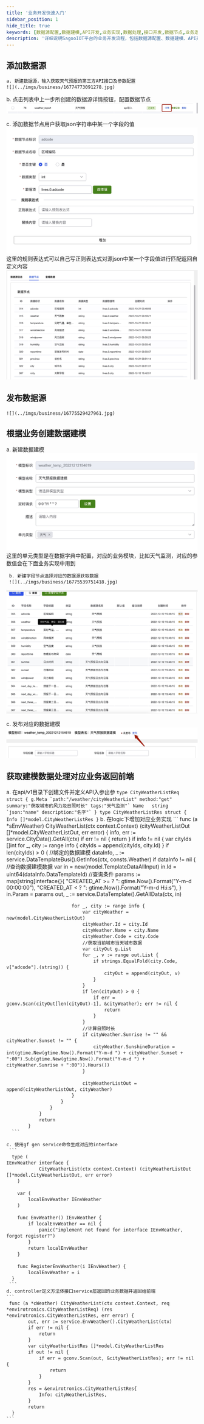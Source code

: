 ```yaml
---
title: '业务开发快速入门'
sidebar_position: 1
hide_title: true
keywords: [数据源配置,数据建模,API开发,业务实现,数据处理,接口开发,数据节点,业务逻辑,数据集成,快速开发]
description: '详细说明SagooIOT平台的业务开发流程，包括数据源配置、数据建模、API开发和业务实现等完整的快速开发指南。'
---
```


## 添加数据源
    
    a. 新建数据源，输入获取天气预报的第三方API接口及参数配置
    ![](../imgs/business/16774773091278.jpg)
   
   b. 点击列表中上一步所创建的数据源详情按钮，配置数据节点
     ![](../imgs/business/16774774331352.jpg)
   
   c. 添加数据节点用户获取json字符串中某一个字段的值
    ![](../imgs/business/16774774981030.jpg)
    这里的规则表达式可以自己写正则表达式对源json中某一个字段值进行匹配返回自定义内容
![](../imgs/business/16774775186900.jpg)

## 发布数据源
    ![](../imgs/business/16775529427961.jpg)

## 根据业务创建数据建模
   
   a. 新建数据建模
    ![](../imgs/business/16775538647760.jpg)
    这里的单元类型是在数据字典中配置，对应的业务模块，比如天气监测，对应的参数值会在下面业务实现中用到
     
     b. 新建字段节点选择对应的数据源获取数据
     ![](../imgs/business/16775539751418.jpg)
   
   ![](../imgs/business/16775539938702.jpg)
 
   c. 发布对应的数据建模
   ![](../imgs/business/16775540263939.jpg)

## 获取建模数据处理对应业务返回前端
   
   a. 在api/v1目录下创建文件并定义API入参出参
    ```
     type CityWeatherListReq struct {
        	g.Meta `path:"/weather/cityWeatherList" method:"get" summary:"获取城市的风力及日照时长" tags:"天气监测"`
        	Name   string `json:"name" description:"名字"`
        }
     type CityWeatherListRes struct {
    	Info []*model.CityWeatherListRes
     }
    ```
    b. 在logic下增加对应业务实现
      ```
       func (a *sEnvWeather) CityWeatherList(ctx context.Context) (cityWeatherListOut []*model.CityWeatherListOut, err error) {
            	info, err := service.CityData().GetAll(ctx)
            	if err != nil {
            		return
            	}
            	if info != nil {
            		var cityIds []int
            		for _, city := range info {
            			cityIds = append(cityIds, city.Id)
            		}
            		if len(cityIds) > 0 {
            			//绑定的数据建模
            			dataInfo, _ := service.DataTemplateBusi().GetInfos(ctx, consts.Weather)
            			if dataInfo != nil {
            				//查询数据建模数据
            				var in = new(model.TemplateDataAllInput)
            				in.Id = uint64(dataInfo.DataTemplateId)
            				//查询条件
            				params := map[string]interface{}{
            					"CREATED_AT >= ? ": gtime.Now().Format("Y-m-d 00:00:00"),
            					"CREATED_AT < ? ":  gtime.Now().Format("Y-m-d H:i:s"),
            				}
            				in.Param = params
            				out, _ := service.DataTemplate().GetAllData(ctx, in)
            
            				for _, city := range info {
            					var cityWeather = new(model.CityWeatherListOut)
            					cityWeather.Id = city.Id
            					cityWeather.Name = city.Name
            					cityWeather.Code = city.Code
            					//获取当前城市当天城市数据
            					var cityOut g.List
            					for _, v := range out.List {
            						if strings.EqualFold(city.Code, v["adcode"].(string)) {
            							cityOut = append(cityOut, v)
            						}
            					}
            					if len(cityOut) > 0 {
            						if err = gconv.Scan(cityOut[len(cityOut)-1], &cityWeather); err != nil {
            							return
            						}
            					}
            					//计算日照时长
            					if cityWeather.Sunrise != "" && cityWeather.Sunset != "" {
            						cityWeather.SunshineDuration = int(gtime.New(gtime.Now().Format("Y-m-d ") + cityWeather.Sunset + ":00").Sub(gtime.New(gtime.Now().Format("Y-m-d ") + cityWeather.Sunrise + ":00")).Hours())
            					}
            
            					cityWeatherListOut = append(cityWeatherListOut, cityWeather)
            				}
            			}
            		}
            	}
            	return
            }
      ```
   
    c. 使用gf gen service命令生成对应的interface
     ```
      type (
	IEnvWeather interface {
        		CityWeatherList(ctx context.Context) (cityWeatherListOut []*model.CityWeatherListOut, err error)
        )
        
        var (
        	localEnvWeather IEnvWeather
        )
        
        func EnvWeather() IEnvWeather {
        	if localEnvWeather == nil {
        		panic("implement not found for interface IEnvWeather, forgot register?")
        	}
        	return localEnvWeather
        }
        
        func RegisterEnvWeather(i IEnvWeather) {
        	localEnvWeather = i
      }
     ```
    d. controller定义方法体接口service层返回的业务数据并返回给前端
    ```
     func (a *cWeather) CityWeatherList(ctx context.Context, req *envirotronics.CityWeatherListReq) (res *envirotronics.CityWeatherListRes, err error) {
        	out, err := service.EnvWeather().CityWeatherList(ctx)
        	if err != nil {
        		return
        	}
        	var cityWeatherListRes []*model.CityWeatherListRes
        	if out != nil {
        		if err = gconv.Scan(out, &cityWeatherListRes); err != nil {
        			return
        		}
        	}
        	res = &envirotronics.CityWeatherListRes{
        		Info: cityWeatherListRes,
        	}
        	return
      }
    ```
